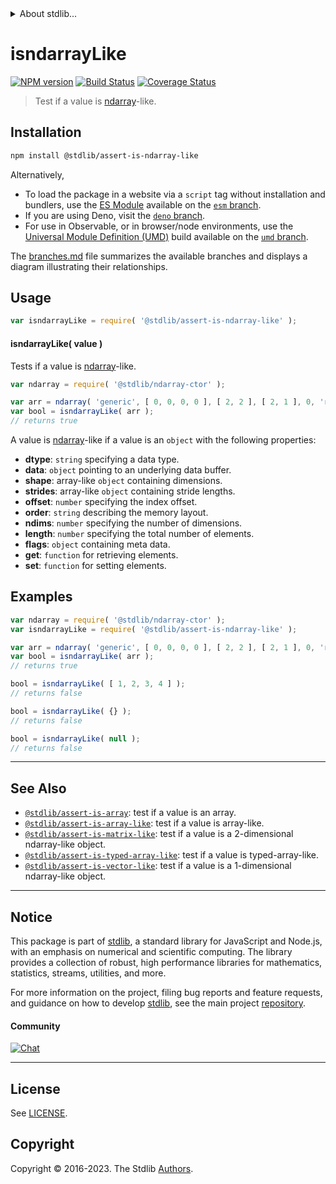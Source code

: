 <!--

@license Apache-2.0

Copyright (c) 2018 The Stdlib Authors.

Licensed under the Apache License, Version 2.0 (the "License");
you may not use this file except in compliance with the License.
You may obtain a copy of the License at

   http://www.apache.org/licenses/LICENSE-2.0

Unless required by applicable law or agreed to in writing, software
distributed under the License is distributed on an "AS IS" BASIS,
WITHOUT WARRANTIES OR CONDITIONS OF ANY KIND, either express or implied.
See the License for the specific language governing permissions and
limitations under the License.

-->


<details>
  <summary>
    About stdlib...
  </summary>
  <p>We believe in a future in which the web is a preferred environment for numerical computation. To help realize this future, we've built stdlib. stdlib is a standard library, with an emphasis on numerical and scientific computation, written in JavaScript (and C) for execution in browsers and in Node.js.</p>
  <p>The library is fully decomposable, being architected in such a way that you can swap out and mix and match APIs and functionality to cater to your exact preferences and use cases.</p>
  <p>When you use stdlib, you can be absolutely certain that you are using the most thorough, rigorous, well-written, studied, documented, tested, measured, and high-quality code out there.</p>
  <p>To join us in bringing numerical computing to the web, get started by checking us out on <a href="https://github.com/stdlib-js/stdlib">GitHub</a>, and please consider <a href="https://opencollective.com/stdlib">financially supporting stdlib</a>. We greatly appreciate your continued support!</p>
</details>

# isndarrayLike

[![NPM version][npm-image]][npm-url] [![Build Status][test-image]][test-url] [![Coverage Status][coverage-image]][coverage-url] <!-- [![dependencies][dependencies-image]][dependencies-url] -->

> Test if a value is [ndarray][@stdlib/ndarray/ctor]-like.

<section class="installation">

## Installation

```bash
npm install @stdlib/assert-is-ndarray-like
```

Alternatively,

-   To load the package in a website via a `script` tag without installation and bundlers, use the [ES Module][es-module] available on the [`esm` branch][esm-url].
-   If you are using Deno, visit the [`deno` branch][deno-url].
-   For use in Observable, or in browser/node environments, use the [Universal Module Definition (UMD)][umd] build available on the [`umd` branch][umd-url].

The [branches.md][branches-url] file summarizes the available branches and displays a diagram illustrating their relationships.

</section>

<section class="usage">

## Usage

```javascript
var isndarrayLike = require( '@stdlib/assert-is-ndarray-like' );
```

#### isndarrayLike( value )

Tests if a value is [ndarray][@stdlib/ndarray/ctor]-like.

```javascript
var ndarray = require( '@stdlib/ndarray-ctor' );

var arr = ndarray( 'generic', [ 0, 0, 0, 0 ], [ 2, 2 ], [ 2, 1 ], 0, 'row-major' );
var bool = isndarrayLike( arr );
// returns true
```

A value is [ndarray][@stdlib/ndarray/ctor]-like if a value is an `object` with the following properties:

-   **dtype**: `string` specifying a data type.
-   **data**: `object` pointing to an underlying data buffer.
-   **shape**: array-like `object` containing dimensions.
-   **strides**: array-like `object` containing stride lengths.
-   **offset**: `number` specifying the index offset.
-   **order**: `string` describing the memory layout.
-   **ndims**: `number` specifying the number of dimensions.
-   **length**: `number` specifying the total number of elements.
-   **flags**: `object` containing meta data.
-   **get**: `function` for retrieving elements.
-   **set**: `function` for setting elements.

</section>

<!-- /.usage -->

<section class="examples">

## Examples

<!-- eslint no-undef: "error" -->

```javascript
var ndarray = require( '@stdlib/ndarray-ctor' );
var isndarrayLike = require( '@stdlib/assert-is-ndarray-like' );

var arr = ndarray( 'generic', [ 0, 0, 0, 0 ], [ 2, 2 ], [ 2, 1 ], 0, 'row-major' );
var bool = isndarrayLike( arr );
// returns true

bool = isndarrayLike( [ 1, 2, 3, 4 ] );
// returns false

bool = isndarrayLike( {} );
// returns false

bool = isndarrayLike( null );
// returns false
```

</section>

<!-- /.examples -->

<!-- Section for related `stdlib` packages. Do not manually edit this section, as it is automatically populated. -->

<section class="related">

* * *

## See Also

-   <span class="package-name">[`@stdlib/assert-is-array`][@stdlib/assert/is-array]</span><span class="delimiter">: </span><span class="description">test if a value is an array.</span>
-   <span class="package-name">[`@stdlib/assert-is-array-like`][@stdlib/assert/is-array-like]</span><span class="delimiter">: </span><span class="description">test if a value is array-like.</span>
-   <span class="package-name">[`@stdlib/assert-is-matrix-like`][@stdlib/assert/is-matrix-like]</span><span class="delimiter">: </span><span class="description">test if a value is a 2-dimensional ndarray-like object.</span>
-   <span class="package-name">[`@stdlib/assert-is-typed-array-like`][@stdlib/assert/is-typed-array-like]</span><span class="delimiter">: </span><span class="description">test if a value is typed-array-like.</span>
-   <span class="package-name">[`@stdlib/assert-is-vector-like`][@stdlib/assert/is-vector-like]</span><span class="delimiter">: </span><span class="description">test if a value is a 1-dimensional ndarray-like object.</span>

</section>

<!-- /.related -->

<!-- Section for all links. Make sure to keep an empty line after the `section` element and another before the `/section` close. -->


<section class="main-repo" >

* * *

## Notice

This package is part of [stdlib][stdlib], a standard library for JavaScript and Node.js, with an emphasis on numerical and scientific computing. The library provides a collection of robust, high performance libraries for mathematics, statistics, streams, utilities, and more.

For more information on the project, filing bug reports and feature requests, and guidance on how to develop [stdlib][stdlib], see the main project [repository][stdlib].

#### Community

[![Chat][chat-image]][chat-url]

---

## License

See [LICENSE][stdlib-license].


## Copyright

Copyright &copy; 2016-2023. The Stdlib [Authors][stdlib-authors].

</section>

<!-- /.stdlib -->

<!-- Section for all links. Make sure to keep an empty line after the `section` element and another before the `/section` close. -->

<section class="links">

[npm-image]: http://img.shields.io/npm/v/@stdlib/assert-is-ndarray-like.svg
[npm-url]: https://npmjs.org/package/@stdlib/assert-is-ndarray-like

[test-image]: https://github.com/stdlib-js/assert-is-ndarray-like/actions/workflows/test.yml/badge.svg?branch=main
[test-url]: https://github.com/stdlib-js/assert-is-ndarray-like/actions/workflows/test.yml?query=branch:main

[coverage-image]: https://img.shields.io/codecov/c/github/stdlib-js/assert-is-ndarray-like/main.svg
[coverage-url]: https://codecov.io/github/stdlib-js/assert-is-ndarray-like?branch=main

<!--

[dependencies-image]: https://img.shields.io/david/stdlib-js/assert-is-ndarray-like.svg
[dependencies-url]: https://david-dm.org/stdlib-js/assert-is-ndarray-like/main

-->

[chat-image]: https://img.shields.io/gitter/room/stdlib-js/stdlib.svg
[chat-url]: https://app.gitter.im/#/room/#stdlib-js_stdlib:gitter.im

[stdlib]: https://github.com/stdlib-js/stdlib

[stdlib-authors]: https://github.com/stdlib-js/stdlib/graphs/contributors

[umd]: https://github.com/umdjs/umd
[es-module]: https://developer.mozilla.org/en-US/docs/Web/JavaScript/Guide/Modules

[deno-url]: https://github.com/stdlib-js/assert-is-ndarray-like/tree/deno
[umd-url]: https://github.com/stdlib-js/assert-is-ndarray-like/tree/umd
[esm-url]: https://github.com/stdlib-js/assert-is-ndarray-like/tree/esm
[branches-url]: https://github.com/stdlib-js/assert-is-ndarray-like/blob/main/branches.md

[stdlib-license]: https://raw.githubusercontent.com/stdlib-js/assert-is-ndarray-like/main/LICENSE

[@stdlib/ndarray/ctor]: https://github.com/stdlib-js/ndarray-ctor

<!-- <related-links> -->

[@stdlib/assert/is-array]: https://github.com/stdlib-js/assert-is-array

[@stdlib/assert/is-array-like]: https://github.com/stdlib-js/assert-is-array-like

[@stdlib/assert/is-matrix-like]: https://github.com/stdlib-js/assert-is-matrix-like

[@stdlib/assert/is-typed-array-like]: https://github.com/stdlib-js/assert-is-typed-array-like

[@stdlib/assert/is-vector-like]: https://github.com/stdlib-js/assert-is-vector-like

<!-- </related-links> -->

</section>

<!-- /.links -->
